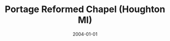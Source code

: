 ---
date: &id001 2004-01-01
end_date: 2006-01-01
location:
  address: Unknown
  city: Houghton
  state: MI
minister:
- end: 2006-01-01
  name: Todd Wagenmaker
  start: 2004-01-01
  type: Pastor
ministers:
- Todd Wagenmaker
name: Portage Reformed Chapel
names: null
origination_date: *id001
raw_data: 'MI Houghton

  Portage Reformed Chapel  (2004-2006)

  Pastor: Todd Wagenmaker, 2004-6

  '
received_from: null
states:
- MI
status:
  active: false
  end_date: null
  reason: null
  received_from: null
  withdrawal_to: null
title: Portage Reformed Chapel (Houghton MI)
year_established:
- 2004

---